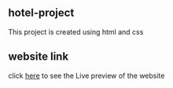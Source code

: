 ## hotel-project
This project is created using html and css

## website link
click [here](https://compassionate-cray-9f76eb.netlify.com) to see the Live preview of the website
